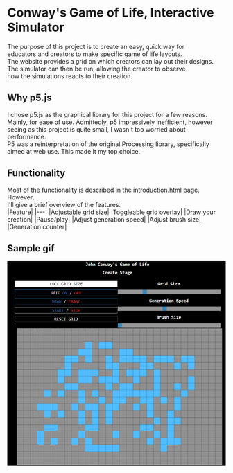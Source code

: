 # Conway's Game of Life, Interactive Simulator
The purpose of this project is to create an easy, quick way for\
educators and creators to make specific game of life layouts.\
The website provides a grid on which creators can lay out their designs.\
The simulator can then be run, allowing the creator to observe\
how the simulations reacts to their creation.

## Why p5.js
I chose p5.js as the graphical library for this project for a few reasons.\
Mainly, for ease of use. Admittedly, p5 impressively inefficient, however\
seeing as this project is quite small, I wasn't too worried about performance.\
P5 was a reinterpretation of the original Processing library, specifically\
aimed at web use. This made it my top choice.

## Functionality
Most of the functionality is described in the introduction.html page. However,\
I'll give a brief overview of the features.\
|Feature|
|---|
|Adjustable grid size|
|Toggleable grid overlay|
|Draw your creation|
|Pause/play|
|Adjust generation speed|
|Adjust brush size|
|Generation counter|

## Sample gif

![](sample.gif)

